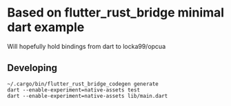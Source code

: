 # Based on flutter_rust_bridge minimal dart example

Will hopefully hold bindings from dart to locka99/opcua

## Developing

```
~/.cargo/bin/flutter_rust_bridge_codegen generate
dart --enable-experiment=native-assets test
dart --enable-experiment=native-assets lib/main.dart
```